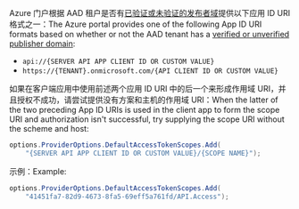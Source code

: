 <span data-ttu-id="52190-101">Azure 门户根据 AAD 租户是否有[已验证或未验证的发布者域](/azure/active-directory/develop/howto-configure-publisher-domain)提供以下应用 ID URI 格式之一：</span><span class="sxs-lookup"><span data-stu-id="52190-101">The Azure portal provides one of the following App ID URI formats based on whether or not the AAD tenant has a [verified or unverified publisher domain](/azure/active-directory/develop/howto-configure-publisher-domain):</span></span>

* `api://{SERVER API APP CLIENT ID OR CUSTOM VALUE}`
* `https://{TENANT}.onmicrosoft.com/{API CLIENT ID OR CUSTOM VALUE}`

<span data-ttu-id="52190-102">如果在客户端应用中使用前述两个应用 ID URI 中的后一个来形成作用域 URI，并且授权不成功，请尝试提供没有方案和主机的作用域 URI：</span><span class="sxs-lookup"><span data-stu-id="52190-102">When the latter of the two preceding App ID URIs is used in the client app to form the scope URI and authorization isn't successful, try supplying the scope URI without the scheme and host:</span></span>

```csharp
options.ProviderOptions.DefaultAccessTokenScopes.Add(
    "{SERVER API APP CLIENT ID OR CUSTOM VALUE}/{SCOPE NAME}");
```

<span data-ttu-id="52190-103">示例：</span><span class="sxs-lookup"><span data-stu-id="52190-103">Example:</span></span>

```csharp
options.ProviderOptions.DefaultAccessTokenScopes.Add(
    "41451fa7-82d9-4673-8fa5-69eff5a761fd/API.Access");
```
